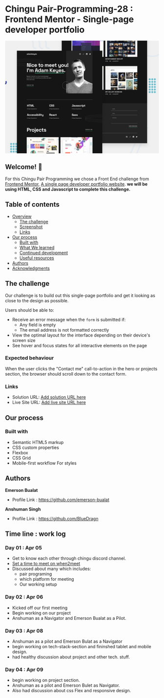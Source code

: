 # Chingu Pair-Programming-28 :  Frontend Mentor - Single-page developer portfolio


![Design preview for the Single-page developer portfolio coding challenge](./starter-code/assets/images/preview.jpg)
## Welcome! 👋

 For this Chingu Pair Programming we chose a Front End challenge from [Frontend Mentor](https://www.frontendmentor.io),
 [A single page developer portfolio website](https://www.frontendmentor.io/challenges/singlepage-developer-portfolio-bBVj2ZPi-x).
 **we will be using HTML, CSS and Javascript to complete this challenge.**

 ## Table of contents

- [Overview](#overview)
  - [The challenge](#the-challenge)
  - [Screenshot](#screenshot)
  - [Links](#links)
- [Our process](#my-process)
  - [Built with](#built-with)
  - [What We learned](#what-i-learned)
  - [Continued development](#continued-development)
  - [Useful resources](#useful-resources)
- [Authors](#author)
- [Acknowledgments](#acknowledgments)

 ## The challenge

Our challenge is to build out this single-page portfolio and get it looking as close to the design as possible.
<br>

Users should be able to:

- Receive an error message when the `form` is submitted if:
  - Any field is empty
  - The email address is not formatted correctly
- View the optimal layout for the interface depending on their device's screen size
- See hover and focus states for all interactive elements on the page


### Expected behaviour

When the user clicks the "Contact me" call-to-action in the hero or projects section, the browser should scroll down to the contact form.
### Links

- Solution URL: [Add solution URL here](https://your-solution-url.com)
- Live Site URL: [Add live site URL here](https://your-live-site-url.com)

## Our process

### Built with

- Semantic HTML5 markup
- CSS custom properties
- Flexbox
- CSS Grid
- Mobile-first workflow
 For styles
 ## Authors
  **Emerson Bualat**
 - Profile Link : https://github.com/emerson-bualat
  
  **Anshuman Singh**
 - Profile Link : https://github.com/BlueDragn
 ## Time line : work log 
  ### Day 01 : Apr 05
  - Get to know each other through chingu discord channel.
- [Set a time to meet on when2meet](https://www.when2meet.com/?19527638-cw1jk)
- Discussed about many which includes: <br>
   - pair programing <br>
   - which platform  for meeting <br>
   - Our working setup

### Day 02 : Apr 06
 - Kicked off our first meeting
 - Begin working on our project
 - Anshuman as a Navigator and Emerson Bualat as a Pilot.
### Day 03 : Apr 08 
 - Anshuman as a pilot and Emerson Bulat as a Navigator
 - begin working on tech-stack-section and fininshed tablet and mobile design.
 - had healthy discussion about project and other tech. stuff.
### Day 04 : Apr 09
 - begin working on project section.
 - Anshuman as a pilot and Emerson Bulet as Navigator.
 - Also had discussion about css Flex and responsive design.
 

